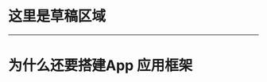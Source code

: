 # 这里是草稿区域


-------------------------------------------------------------------------------------------
# 为什么还要搭建App 应用框架


#